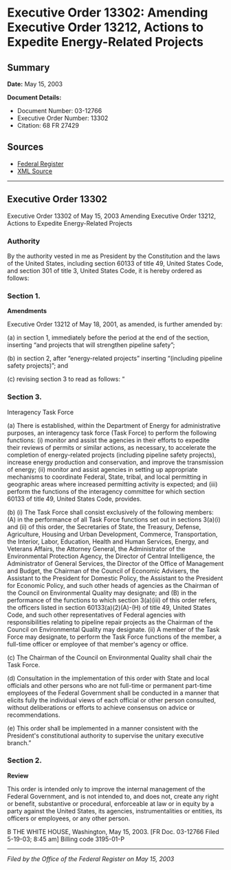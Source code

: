 # Executive Order 13302: Amending Executive Order 13212, Actions to Expedite Energy-Related Projects

## Summary

**Date:** May 15, 2003

**Document Details:**
- Document Number: 03-12766
- Executive Order Number: 13302
- Citation: 68 FR 27429

## Sources
- [Federal Register](https://www.federalregister.gov/documents/2003/05/20/03-12766/amending-executive-order-13212-actions-to-expedite-energy-related-projects)
- [XML Source](https://www.federalregister.gov/documents/full_text/xml/2003/05/20/03-12766.xml)

---

## Executive Order 13302

Executive Order 13302 of May 15, 2003
Amending Executive Order 13212, Actions to Expedite 
Energy-Related Projects
### Authority

By the authority vested in me as President by the Constitution and the laws of the United States, including section 60133 of title 49, United States Code, and section 301 of title 3, United States Code, it is hereby ordered as follows:
### Section 1.

**Amendments**

Executive Order 13212 of May 18, 2001, as amended, is further amended by:

(a) in section 1, immediately before the period at the end of the section, inserting “and projects that will strengthen pipeline safety”;

(b) in section 2, after “energy-related projects” inserting “(including pipeline safety projects)”; and

(c) revising section 3 to read as follows:
“
### Section 3.

Interagency Task Force

(a) There is established, within the Department of Energy for administrative purposes, an interagency task force (Task Force) to perform the following functions: (i) monitor and assist the agencies in their efforts to expedite their reviews of permits or similar actions, as necessary, to accelerate the completion of energy-related projects (including pipeline safety projects), increase energy production and conservation, and improve the transmission of energy;
    (ii) monitor and assist agencies in setting up appropriate mechanisms to coordinate Federal, State, tribal, and local permitting in geographic areas where increased permitting activity is expected; and
    (iii) perform the functions of the interagency committee for which section 60133 of title 49, United States Code, provides.

(b) (i) The Task Force shall consist exclusively of the following members:
(A) in the performance of all Task Force functions set out in sections 3(a)(i) and (ii) of this order, the Secretaries of State, the Treasury, Defense, Agriculture, Housing and Urban Development, Commerce, Transportation, the Interior, Labor, Education, Health and Human Services, Energy, and Veterans Affairs, the Attorney General, the Administrator of the Environmental Protection Agency, the Director of Central Intelligence, the Administrator of General Services, the Director of the Office of Management and Budget, the Chairman of the Council of Economic Advisers, the Assistant to the President for Domestic Policy, the Assistant to the President for Economic Policy, and such other heads of agencies as the Chairman of the Council on Environmental Quality may designate; and
(B) in the performance of the functions to which section 3(a)(iii) of this order refers, the officers listed in section 60133(a)(2)(A)-(H) of title 49, United States Code, and such other representatives of Federal agencies with responsibilities relating to pipeline repair projects as the Chairman of the Council on Environmental Quality may designate.
    (ii) A member of the Task Force may designate, to perform the Task Force functions of the member, a full-time officer or employee of that member's agency or office.

(c) The Chairman of the Council on Environmental Quality shall chair the Task Force.

(d) Consultation in the implementation of this order with State and local officials and other persons who are not full-time or permanent part-time employees of the Federal Government shall be conducted in a manner that elicits fully the individual views of each official or other person consulted, without deliberations or efforts to achieve consensus on advice or recommendations.

(e) This order shall be implemented in a manner consistent with the President's constitutional authority to supervise the unitary executive branch.”
### Section 2.

**Review**

This order is intended only to improve the internal management of the Federal Government, and is not intended to, and does not, create any right or benefit, substantive or procedural, enforceable at law or in equity by a party against the United States, its agencies, instrumentalities or entities, its officers or employees, or any other person.

B
THE WHITE HOUSE,
Washington, May 15, 2003.
[FR Doc. 03-12766
Filed 5-19-03; 8:45 am]
Billing code 3195-01-P

---

*Filed by the Office of the Federal Register on May 15, 2003*
